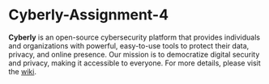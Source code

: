 # Cyberly-Assignment-4

**Cyberly** is an open-source cybersecurity platform that provides individuals and organizations with powerful, easy-to-use tools to protect their data, privacy, and online presence. Our mission is to democratize digital security and privacy, making it accessible to everyone. For more details, please visit the [wiki](https://github.com/Jannatt22/Cyberly-Assignment-4/wiki).

